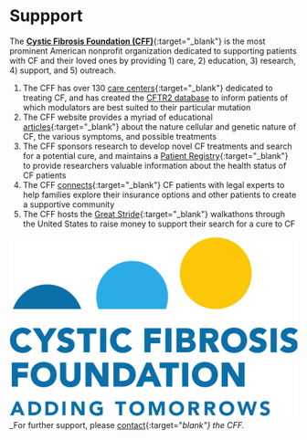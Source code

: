 # Suppport

The [**Cystic Fibrosis Foundation (CFF)**](https://www.cff.org/){:target="_blank"} is the most prominent American nonprofit organization dedicated to supporting patients with CF and their loved ones by providing 1) care, 2) education, 3) research, 4) support, and 5) outreach.

1. The CFF has over 130 [care centers](https://apps.cff.org/ccd){:target="_blank"} dedicated to treating CF, and has created the [CFTR2 database](https://cftr2.org/) to inform patients of which modulators are best suited to their particular mutation
2. The CFF website provides a myriad of educational [articles](https://www.cff.org/intro-cf){:target="_blank"} about the nature cellular and genetic nature of CF, the various symptoms, and possible treatments
3. The CFF sponsors research to develop novel CF treatments and search for a potential cure, and maintains a [Patient Registry](https://www.cff.org/medical-professionals/patient-registry){:target="_blank"} to provide researchers valuable information about the health status of CF patients
4. The CFF [connects](https://www.cff.org/support){:target="_blank"} CF patients with legal experts to help families explore their insurance options and other patients to create a supportive community
5. The CFF hosts the [Great Stride](https://fightcf.cff.org/site/SPageServer/?pagename=143_gs_landing_page){:target="_blank"} walkathons through the United States to raise money to support their search for a cure to CF

![Cystic Fibrosis Foundation Logo](img/cff.png)
_For further support, please [contact](https://www.cff.org/about-us/contact-us#for-help-with-insurance-financial-legal-and-other-issues){:target="_blank"} the CFF._
